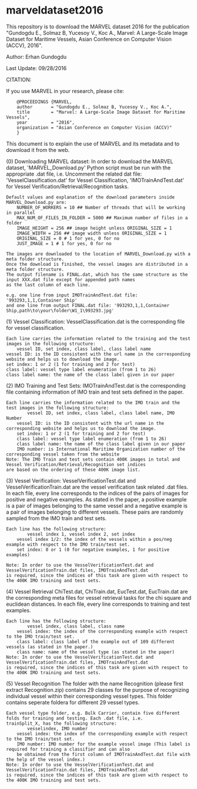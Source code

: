 # marveldataset2016
This repository is to download the MARVEL dataset 2016 for the publication "Gundogdu E., Solmaz B, Yucesoy V., Koc A., Marvel: A Large-Scale Image Dataset for Maritime Vessels, Asian Conference on Computer Vision (ACCV), 2016".

 Author: Erhan Gundogdu
 
 Last Update: 09/28/2016

 CITATION:
 
If you use MARVEL in your research, please cite:

		@PROCEEDINGS {MARVEL,
    	author       = "Gundogdu E., Solmaz B, Yucesoy V., Koc A.",
    	title        = "Marvel: A Large-Scale Image Dataset for Maritime Vessels",
    	year         = "2016",
    	organization = "Asian Conference on Computer Vision (ACCV)"
		}
 
 This document is to explain the use of MARVEL and its metadata and to download it from the web.
 
 (0) Downloading MARVEL dataset:
	In order to download the MARVEL dataset, 'MARVEL_Download.py' Python script must be run with the appropriate
	.dat file, i.e. Uncomment the related dat file: 'VesselClassification.dat' for Vessel Classification,
	'IMOTrainAndTest.dat' for Vessel Verification/Retrieval/Recognition tasks.
	
	Default values and explanation of the download parameters inside MARVEL_Download.py are:
		NUMBER_OF_WORKERS = 10 ## Number of threads that will be working in parallel
		MAX_NUM_OF_FILES_IN_FOLDER = 5000 ## Maximum number of files in a folder
		IMAGE_HEIGHT = 256 ## image height unless ORIGINAL_SIZE = 1
		IMAGE_WIDTH = 256 ## image width unless ORIGINAL_SIZE = 1
		ORIGINAL_SIZE = 0 # 1 for yes, 0 for no
		JUST_IMAGE = 1 # 1 for yes, 0 for no
	
	The images are downloaded to the location of MARVEL_Download.py with a meta folder structure.
	Once the download is finished, the vessel images are distributed in a meta folder structure.
	The output filename is FINAL.dat, which has the same structure as the input XXX.dat file except for appended path names
	as the last column of each line.
	
	e.g. one line from input IMOTrainAndTest.dat file: '993293,1,1,Container Ship'
	and one line from output FINAL.dat file: '993293,1,1,Container Ship,path\to\your\folder\W1_1\993293.jpg'
	
	
 (1) Vessel Classification:
	VesselClassification.dat is the corresponding file for vessel classification.
	
	Each line carries the information related to the training and the test images in the following structure:
		vessel ID, set index, class label, class label name
	vessel ID: is the ID consistent with the url name in the corresponding website and helps us to download the image.
	set index: 1 or 2 (1 for training and 2 for test)
	class label: vessel type label enumeration (from 1 to 26)
	class label name: the name of the class label given in our paper
	
	
 (2) IMO Training and Test Sets:
	IMOTrainAndTest.dat is the corresponding file containing information of IMO train and test sets defined in the paper.
	
	Each line carries the information related to the IMO train and the test images in the following structure:
			vessel ID, set index, class label, class label name, IMO Number
		vessel ID: is the ID consistent with the url name in the corresponding website and helps us to download the image.
		set index: 1 or 2 (1 for training and 2 for test)
		class label: vessel type label enumeration (from 1 to 26)
		class label name: the name of the class label given in our paper
		IMO number: is International Maritime Organization number of the corresponding vessel taken from the website
	Note: The IMO Train and test sets contain 400K images in total and Vessel Verification/Retrieval/Recognition set indices
	are based on the ordering of these 400K image list.
		
 (3) Vessel Verification:
	VesselVerificationTest.dat and VesselVerificationTrain.dat are the vessel verification task related .dat files.
	In each file, every line corresponds to the indices of the pairs of images for positive and negative examples.
	As stated in the paper, a positive example is a pair of images belonging to the same vessel
	and a negative example is a pair of images belonging to different vessels. These pairs are randomly sampled from
	the IMO train and test sets.
	
	Each line has the following structure:
			vessel index 1, vessel index 2, set index
		vessel index 1/2: the index of the vessels within a pos/neg example with respect to the IMO train/test set.
		set index: 0 or 1 (0 for negative examples, 1 for positive examples)
	
	Note: In order to use the VesselVerificationTest.dat and VesselVerificationTrain.dat files, IMOTrainAndTest.dat 
	is required, since the indices of this task are given with respect to the 400K IMO training and test sets.
 (4) Vessel Retrieval
	ChiTest.dat, ChiTrain.dat, EucTest.dat, EucTrain.dat are the corresponding meta files for vessel retrieval tasks for
	the chi square and euclidean distances.
	In each file, every line corresponds to training and test examples.
	
	Each line has the following structure:
			vessel index, class label, class name
		vessel index: the index of the corresponding example with respect to the IMO train/test set.
		class label: class label of the example out of 109 different vessels (as stated in the paper.)
		class name: name of the vessel type (as stated in the paper)
	Note: In order to use the VesselVerificationTest.dat and VesselVerificationTrain.dat files, IMOTrainAndTest.dat 
	is required, since the indices of this task are given with respect to the 400K IMO training and test sets.

 (5) Vessel Recognition
	The folder with the name Recognition (please first extract Recognition.zip) contains 29 classes for the purpose of recognizing individual vessel within their
	corresponding vessel types. This folder contains seperate foldera for different 29 vessel types.
	
	Each vessel type folder, e.g. Bulk Carrier, contain five different folds for training and testing. Each .dat file, i.e.
	trainSplit_X, has the following structure:
			vesselindex, IMO number
		vessel index: the index of the corresponding example with respect to the IMO train/test set.
		IMO number: IMO number for the example vessel image (This label is required for training a classifier and can also 
		be obtained from the first column of IMOTrainAndTest.dat file with the help of the vessel index.)
	Note: In order to use the VesselVerificationTest.dat and VesselVerificationTrain.dat files, IMOTrainAndTest.dat 
	is required, since the indices of this task are given with respect to the 400K IMO training and test sets.
